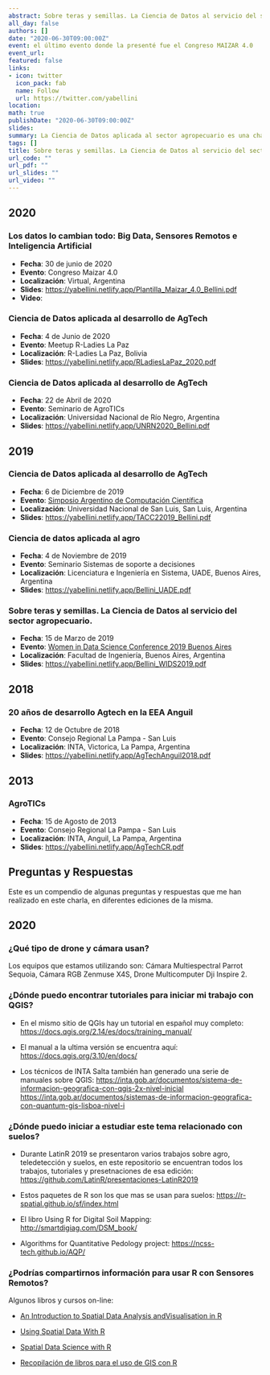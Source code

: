 ```yaml
---
abstract: Sobre teras y semillas. La Ciencia de Datos al servicio del sector agropecuario es una charla que he dado en diversos ámbitos y con diferente nivel de detalle pero que tiene como objetivo introducir conceptos relacionados con la ciencia de datos y compartir con los asistentes como se aplican en el desarrollo de soluciones para el sector agropecuario dando ejemplos concretos de productos y soluciones digitales realizados con mi equipo en la Estación Experimental Agropecuaria Anguil. Doy detalles sobre los objetivos de cada trabajo, las heramientas que usamos, las profesiones e instituciones que formaron los equipos de trabajo y los resultados obtenidos. 
all_day: false
authors: []
date: "2020-06-30T09:00:00Z"
event: el último evento donde la presenté fue el Congreso MAIZAR 4.0  
event_url: 
featured: false
links:
- icon: twitter
  icon_pack: fab
  name: Follow
  url: https://twitter.com/yabellini 
location: 
math: true
publishDate: "2020-06-30T09:00:00Z"
slides: 
summary: La Ciencia de Datos aplicada al sector agropecuario es una charla que he dado en diversos ámbitos y con diferente nivel de detalle pero que tiene como objetivo introducir conceptos relacionados con la ciencia de datos y compartir con los asistentes como se aplican en el desarrollo de soluciones para el sector agropecuario dando ejemplos concretos de productos y soluciones digitales realizados con mi equipo en la Estación Experimental Agropecuaria Anguil. Doy detalles sobre los objetivos de cada trabajo, las heramientas que usamos, las profesiones e instituciones que formaron los equipos de trabajo y los resultados obtenidos. 
tags: []
title: Sobre teras y semillas. La Ciencia de Datos al servicio del sector agropecuario
url_code: ""
url_pdf: ""
url_slides: ""
url_video: ""
---
```


## 2020

### Los datos lo cambian todo: Big Data, Sensores Remotos e Inteligencia Artificial
- **Fecha**: 30 de junio de 2020
- **Evento**: Congreso Maizar 4.0
- **Localización**: Virtual, Argentina
- **Slides**: https://yabellini.netlify.app/Plantilla_Maizar_4.0_Bellini.pdf
- **Video**:

### Ciencia de Datos aplicada al desarrollo de AgTech
- **Fecha**: 4 de Junio de 2020
- **Evento**: Meetup R-Ladies La Paz
- **Localización**: R-Ladies La Paz, Bolivia
- **Slides**: https://yabellini.netlify.app/RLadiesLaPaz_2020.pdf

### Ciencia de Datos aplicada al desarrollo de AgTech
- **Fecha**: 22 de Abril de 2020
- **Evento**: Seminario de AgroTICs
- **Localización**: Universidad Nacional de Río Negro, Argentina
- **Slides**: https://yabellini.netlify.app/UNRN2020_Bellini.pdf


## 2019

### Ciencia de Datos aplicada al desarrollo de AgTech
- **Fecha**: 6 de Diciembre de 2019
- **Evento**: [Simposio Argentino de Computación Científica](https://tallerargentinocc.github.io/)
- **Localización**: Universidad Nacional de San Luis, San Luis, Argentina
- **Slides**: https://yabellini.netlify.app/TACC22019_Bellini.pdf

### Ciencia de datos aplicada al agro
- **Fecha**: 4 de Noviembre de 2019
- **Evento**: Seminario Sistemas de soporte a decisiones
- **Localización**: Licenciatura e Ingeniería en Sistema, UADE, Buenos Aires, Argentina
- **Slides**: https://yabellini.netlify.app/Bellini_UADE.pdf

### Sobre teras y semillas. La Ciencia de Datos al servicio del sector agropecuario.
- **Fecha**: 15 de Marzo de 2019
- **Evento**: [Women in Data Science Conference 2019 Buenos Aires](http://wids.fi.uba.ar/)
- **Localización**: Facultad de Ingeniería, Buenos Aires, Argentina
- **Slides**: https://yabellini.netlify.app/Bellini_WIDS2019.pdf


## 2018

### 20 años de desarrollo Agtech en la EEA Anguil
- **Fecha**: 12 de Octubre de 2018
- **Evento**: Consejo Regional La Pampa - San Luis
- **Localización**: INTA, Victorica, La Pampa, Argentina
- **Slides**: https://yabellini.netlify.app/AgTechAnguil2018.pdf


## 2013

### AgroTICs
- **Fecha**: 15 de Agosto de 2013
- **Evento**: Consejo Regional La Pampa - San Luis
- **Localización**: INTA, Anguil, La Pampa, Argentina
- **Slides**: https://yabellini.netlify.app/AgTechCR.pdf


## Preguntas y Respuestas

Este es un compendio de algunas preguntas y respuestas que me han realizado en este charla, en diferentes ediciones de la misma.

## 2020

### ¿Qué tipo de drone y cámara usan?

Los equipos que estamos utilizando son: Cámara Multiespectral Parrot Sequoia, Cámara RGB Zenmuse X4S, Drone Multicomputer Dji Inspire 2.

### ¿Dónde puedo encontrar tutoriales para iniciar mi trabajo con QGIS?

* En el mismo sitio de QGIs hay un tutorial en español muy completo: https://docs.qgis.org/2.14/es/docs/training_manual/

* El manual a la ultima versión se encuentra aquí: https://docs.qgis.org/3.10/en/docs/

* Los técnicos de INTA Salta también han generado una serie de manuales sobre QGIS: https://inta.gob.ar/documentos/sistema-de-informacion-geografica-con-qgis-2x-nivel-inicial 
https://inta.gob.ar/documentos/sistemas-de-informacion-geografica-con-quantum-gis-lisboa-nivel-i

### ¿Dónde puedo iniciar a estudiar este tema relacionado con suelos?

* Durante LatinR 2019 se presentaron varios trabajos sobre agro, teledetección y suelos, en este repositorio se encuentran todos los trabajos, tutoriales y presetnaciones de esa edición:  https://github.com/LatinR/presentaciones-LatinR2019

* Estos paquetes de R son los que mas se usan para suelos: https://r-spatial.github.io/sf/index.html

* El libro Using R for Digital Soil Mapping: http://smartdigiag.com/DSM_book/

* Algorithms for Quantitative Pedology project: https://ncss-tech.github.io/AQP/

### ¿Podrías compartirnos información para usar R con Sensores Remotos?

Algunos libros y cursos on-line:

* [An Introduction to Spatial Data Analysis andVisualisation in R](https://www.spatialanalysisonline.com/An%20Introduction%20to%20Spatial%20Data%20Analysis%20in%20R.pdf)

* [Using Spatial Data With R](https://cengel.github.io/R-spatial/)

* [Spatial Data Science with R](https://rspatial.org/)

* [Recopilación de libros para el uso de GIS con R](http://www.geomapik.com/spatial-data-science/libros-gratis-r-para-gis-data-science/amp/)
